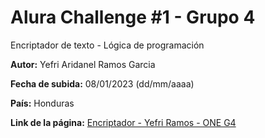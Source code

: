 # Alura Challenge #1 - Grupo 4

Encriptador de texto - Lógica de programación

**Autor:** Yefri Aridanel Ramos Garcia

**Fecha de subida:** 08/01/2023 (dd/mm/aaaa)

**País:** Honduras

**Link de la página:** 	[Encriptador - Yefri Ramos - ONE G4](https://www.example.com)
